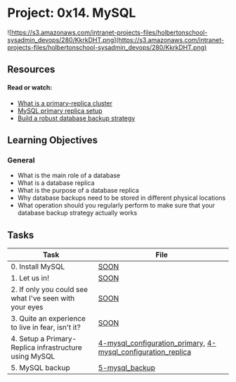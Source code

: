 # Project: 0x14. MySQL

![https://s3.amazonaws.com/intranet-projects-files/holbertonschool-sysadmin_devops/280/KkrkDHT.png](https://s3.amazonaws.com/intranet-projects-files/holbertonschool-sysadmin_devops/280/KkrkDHT.png)

## Resources

#### Read or watch:

* [What is a primary-replica cluster](https://intranet.alxswe.com/rltoken/eojqG9FZbA6QVWN5P9cLzA)
* [MySQL primary replica setup](https://intranet.alxswe.com/rltoken/z2KVk2UKLMc0RvHMdJmYLg)
* [Build a robust database backup strategy](https://intranet.alxswe.com/rltoken/BharnxaLb-BDDYFywzME2Q)
## Learning Objectives

### General

* What is the main role of a database
* What is a database replica
* What is the purpose of a database replica
* Why database backups need to be stored in different physical locations
* What operation should you regularly perform to make sure that your database backup strategy actually works
## Tasks

| Task | File |
| ---- | ---- |
| 0. Install MySQL | [SOON](./) |
| 1. Let us in! | [SOON](./) |
| 2. If only you could see what I've seen with your eyes | [SOON](./) |
| 3. Quite an experience to live in fear, isn't it? | [SOON](./) |
| 4. Setup a Primary-Replica infrastructure using MySQL | [4-mysql_configuration_primary](./4-mysql_configuration_primary), [4-mysql_configuration_replica](./4-mysql_configuration_replica) |
| 5. MySQL backup | [5-mysql_backup](./5-mysql_backup) |
